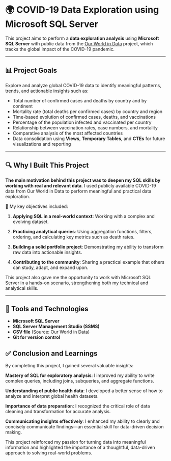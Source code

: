 # 🌍 COVID-19 Data Exploration using Microsoft SQL Server

This project aims to perform a **data exploration analysis** using **Microsoft SQL Server** with public data from the [Our World in Data](https://ourworldindata.org/covid-deaths) project, which tracks the global impact of the COVID-19 pandemic.

---

## 📊 Project Goals

Explore and analyze global COVID-19 data to identify meaningful patterns, trends, and actionable insights such as:
- Total number of confirmed cases and deaths by country and by continent
- Mortality rate (total deaths per confirmed cases) by country and region
- Time-based evolution of confirmed cases, deaths, and vaccinations
- Percentage of the population infected and vaccinated per country
- Relationship between vaccination rates, case numbers, and mortality
- Comparative analysis of the most affected countries
- Data consolidation using **Views**, **Temporary Tables**, and **CTEs** for future visualizations and reporting
  
---

## 🔍 Why I Built This Project
**The main motivation behind this project was to deepen my SQL skills by working with real and relevant data**. I used publicly available COVID-19 data from Our World in Data to perform meaningful and practical data exploration. 

🎯 My key objectives included:

1. **Applying SQL in a real-world context**: Working with a complex and evolving dataset.

2. **Practicing analytical queries**: Using aggregation functions, filters, ordering, and calculating key metrics such as death rates.

3. **Building a solid portfolio project**: Demonstrating my ability to transform raw data into actionable insights.

4. **Contributing to the community**: Sharing a practical example that others can study, adapt, and expand upon.

This project also gave me the opportunity to work with Microsoft SQL Server in a hands-on scenario, strengthening both my technical and analytical skills.

---

## 🧩 Tools and Technologies

- **Microsoft SQL Server**
- **SQL Server Management Studio (SSMS)**
- **CSV file** (Source: Our World in Data)
- **Git for version control**

## ✅ Conclusion and Learnings
By completing this project, I gained several valuable insights:

**Mastery of SQL for exploratory analysis**: I improved my ability to write complex queries, including joins, subqueries, and aggregate functions.

**Understanding of public health data**: I developed a better sense of how to analyze and interpret global health datasets.

**Importance of data preparatio**n: I recognized the critical role of data cleaning and transformation for accurate analysis.

**Communicating insights effectively**: I enhanced my ability to clearly and concisely communicate findings—an essential skill for data-driven decision making.

This project reinforced my passion for turning data into meaningful information and highlighted the importance of a thoughtful, data-driven approach to solving real-world problems.

